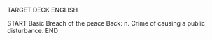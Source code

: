 TARGET DECK
ENGLISH

START
Basic
Breach of the peace
Back: n. Crime of causing a public disturbance.
END
